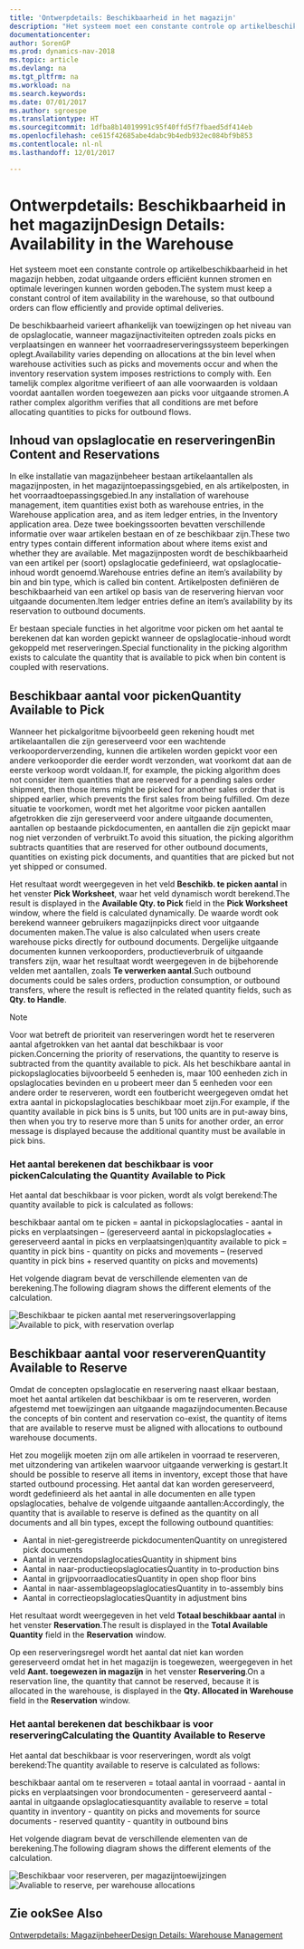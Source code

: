 ```yaml
---
title: 'Ontwerpdetails: Beschikbaarheid in het magazijn'
description: "Het systeem moet een constante controle op artikelbeschikbaarheid in het magazijn hebben, zodat uitgaande orders efficiënt kunnen stromen en optimale leveringen kunnen worden geboden."
documentationcenter: 
author: SorenGP
ms.prod: dynamics-nav-2018
ms.topic: article
ms.devlang: na
ms.tgt_pltfrm: na
ms.workload: na
ms.search.keywords: 
ms.date: 07/01/2017
ms.author: sgroespe
ms.translationtype: HT
ms.sourcegitcommit: 1dfba8b14019991c95f40ffd5f7fbaed5df414eb
ms.openlocfilehash: ce615f42685abe4dabc9b4edb932ec084bf9b853
ms.contentlocale: nl-nl
ms.lasthandoff: 12/01/2017

---
```

# <a name="design-details-availability-in-the-warehouse"></a><span data-ttu-id="574de-103">Ontwerpdetails: Beschikbaarheid in het magazijn</span><span class="sxs-lookup"><span data-stu-id="574de-103">Design Details: Availability in the Warehouse</span></span>
<span data-ttu-id="574de-104">Het systeem moet een constante controle op artikelbeschikbaarheid in het magazijn hebben, zodat uitgaande orders efficiënt kunnen stromen en optimale leveringen kunnen worden geboden.</span><span class="sxs-lookup"><span data-stu-id="574de-104">The system must keep a constant control of item availability in the warehouse, so that outbound orders can flow efficiently and provide optimal deliveries.</span></span>  

 <span data-ttu-id="574de-105">De beschikbaarheid varieert afhankelijk van toewijzingen op het niveau van de opslaglocatie, wanneer magazijnactiviteiten optreden zoals picks en verplaatsingen en wanneer het voorraadreserveringssysteem beperkingen oplegt.</span><span class="sxs-lookup"><span data-stu-id="574de-105">Availability varies depending on allocations at the bin level when warehouse activities such as picks and movements occur and when the inventory reservation system imposes restrictions to comply with.</span></span> <span data-ttu-id="574de-106">Een tamelijk complex algoritme verifieert of aan alle voorwaarden is voldaan voordat aantallen worden toegewezen aan picks voor uitgaande stromen.</span><span class="sxs-lookup"><span data-stu-id="574de-106">A rather complex algorithm verifies that all conditions are met before allocating quantities to picks for outbound flows.</span></span>  

## <a name="bin-content-and-reservations"></a><span data-ttu-id="574de-107">Inhoud van opslaglocatie en reserveringen</span><span class="sxs-lookup"><span data-stu-id="574de-107">Bin Content and Reservations</span></span>  
 <span data-ttu-id="574de-108">In elke installatie van magazijnbeheer bestaan artikelaantallen als magazijnposten, in het magazijntoepassingsgebied, en als artikelposten, in het voorraadtoepassingsgebied.</span><span class="sxs-lookup"><span data-stu-id="574de-108">In any installation of warehouse management, item quantities exist both as warehouse entries, in the Warehouse application area, and as item ledger entries, in the Inventory application area.</span></span> <span data-ttu-id="574de-109">Deze twee boekingssoorten bevatten verschillende informatie over waar artikelen bestaan en of ze beschikbaar zijn.</span><span class="sxs-lookup"><span data-stu-id="574de-109">These two entry types contain different information about where items exist and whether they are available.</span></span> <span data-ttu-id="574de-110">Met magazijnposten wordt de beschikbaarheid van een artikel per (soort) opslaglocatie gedefinieerd, wat opslaglocatie-inhoud wordt genoemd.</span><span class="sxs-lookup"><span data-stu-id="574de-110">Warehouse entries define an item’s availability by bin and bin type, which is called bin content.</span></span> <span data-ttu-id="574de-111">Artikelposten definiëren de beschikbaarheid van een artikel op basis van de reservering hiervan voor uitgaande documenten.</span><span class="sxs-lookup"><span data-stu-id="574de-111">Item ledger entries define an item’s availability by its reservation to outbound documents.</span></span>  

 <span data-ttu-id="574de-112">Er bestaan speciale functies in het algoritme voor picken om het aantal te berekenen dat kan worden gepickt wanneer de opslaglocatie-inhoud wordt gekoppeld met reserveringen.</span><span class="sxs-lookup"><span data-stu-id="574de-112">Special functionality in the picking algorithm exists to calculate the quantity that is available to pick when bin content is coupled with reservations.</span></span>  

## <a name="quantity-available-to-pick"></a><span data-ttu-id="574de-113">Beschikbaar aantal voor picken</span><span class="sxs-lookup"><span data-stu-id="574de-113">Quantity Available to Pick</span></span>  
 <span data-ttu-id="574de-114">Wanneer het pickalgoritme bijvoorbeeld geen rekening houdt met artikelaantallen die zijn gereserveerd voor een wachtende verkooporderverzending, kunnen die artikelen worden gepickt voor een andere verkooporder die eerder wordt verzonden, wat voorkomt dat aan de eerste verkoop wordt voldaan.</span><span class="sxs-lookup"><span data-stu-id="574de-114">If, for example, the picking algorithm does not consider item quantities that are reserved for a pending sales order shipment, then those items might be picked for another sales order that is shipped earlier, which prevents the first sales from being fulfilled.</span></span> <span data-ttu-id="574de-115">Om deze situatie te voorkomen, wordt met het algoritme voor picken aantallen afgetrokken die zijn gereserveerd voor andere uitgaande documenten, aantallen op bestaande pickdocumenten, en aantallen die zijn gepickt maar nog niet verzonden of verbruikt.</span><span class="sxs-lookup"><span data-stu-id="574de-115">To avoid this situation, the picking algorithm subtracts quantities that are reserved for other outbound documents, quantities on existing pick documents, and quantities that are picked but not yet shipped or consumed.</span></span>  

 <span data-ttu-id="574de-116">Het resultaat wordt weergegeven in het veld **Beschikb. te picken aantal** in het venster **Pick Worksheet**, waar het veld dynamisch wordt berekend.</span><span class="sxs-lookup"><span data-stu-id="574de-116">The result is displayed in the **Available Qty. to Pick** field in the **Pick Worksheet** window, where the field is calculated dynamically.</span></span> <span data-ttu-id="574de-117">De waarde wordt ook berekend wanneer gebruikers magazijnpicks direct voor uitgaande documenten maken.</span><span class="sxs-lookup"><span data-stu-id="574de-117">The value is also calculated when users create warehouse picks directly for outbound documents.</span></span> <span data-ttu-id="574de-118">Dergelijke uitgaande documenten kunnen verkooporders, productieverbruik of uitgaande transfers zijn, waar het resultaat wordt weergegeven in de bijbehorende velden met aantallen, zoals **Te verwerken aantal**.</span><span class="sxs-lookup"><span data-stu-id="574de-118">Such outbound documents could be sales orders, production consumption, or outbound transfers, where the result is reflected in the related quantity fields, such as **Qty. to Handle**.</span></span>  

> [!NOTE]  
>  <span data-ttu-id="574de-119">Voor wat betreft de prioriteit van reserveringen wordt het te reserveren aantal afgetrokken van het aantal dat beschikbaar is voor picken.</span><span class="sxs-lookup"><span data-stu-id="574de-119">Concerning the priority of reservations, the quantity to reserve is subtracted from the quantity available to pick.</span></span> <span data-ttu-id="574de-120">Als het beschikbare aantal in pickopslaglocaties bijvoorbeeld 5 eenheden is, maar 100 eenheden zich in opslaglocaties bevinden en u probeert meer dan 5 eenheden voor een andere order te reserveren, wordt een foutbericht weergegeven omdat het extra aantal in pickopslaglocaties beschikbaar moet zijn.</span><span class="sxs-lookup"><span data-stu-id="574de-120">For example, if the quantity available in pick bins is 5 units, but 100 units are in put-away bins, then when you try to reserve more than 5 units for another order, an error message is displayed because the additional quantity must be available in pick bins.</span></span>  

### <a name="calculating-the-quantity-available-to-pick"></a><span data-ttu-id="574de-121">Het aantal berekenen dat beschikbaar is voor picken</span><span class="sxs-lookup"><span data-stu-id="574de-121">Calculating the Quantity Available to Pick</span></span>  
 <span data-ttu-id="574de-122">Het aantal dat beschikbaar is voor picken, wordt als volgt berekend:</span><span class="sxs-lookup"><span data-stu-id="574de-122">The quantity available to pick is calculated as follows:</span></span>  

 <span data-ttu-id="574de-123">beschikbaar aantal om te picken = aantal in pickopslaglocaties - aantal in picks en verplaatsingen – (gereserveerd aantal in pickopslaglocaties + gereserveerd aantal in picks en verplaatsingen)</span><span class="sxs-lookup"><span data-stu-id="574de-123">quantity available to pick = quantity in pick bins - quantity on picks and movements – (reserved quantity in pick bins + reserved quantity on picks and movements)</span></span>  

 <span data-ttu-id="574de-124">Het volgende diagram bevat de verschillende elementen van de berekening.</span><span class="sxs-lookup"><span data-stu-id="574de-124">The following diagram shows the different elements of the calculation.</span></span>  

 <span data-ttu-id="574de-125">![Beschikbaar te picken aantal met reserveringsoverlapping](media/design_details_warehouse_management_availability_2.png "design_details_warehouse_management_availability_2")</span><span class="sxs-lookup"><span data-stu-id="574de-125">![Available to pick, with reservation overlap](media/design_details_warehouse_management_availability_2.png "design_details_warehouse_management_availability_2")</span></span>  

## <a name="quantity-available-to-reserve"></a><span data-ttu-id="574de-126">Beschikbaar aantal voor reserveren</span><span class="sxs-lookup"><span data-stu-id="574de-126">Quantity Available to Reserve</span></span>  
 <span data-ttu-id="574de-127">Omdat de concepten opslaglocatie en reservering naast elkaar bestaan, moet het aantal artikelen dat beschikbaar is om te reserveren, worden afgestemd met toewijzingen aan uitgaande magazijndocumenten.</span><span class="sxs-lookup"><span data-stu-id="574de-127">Because the concepts of bin content and reservation co-exist, the quantity of items that are available to reserve must be aligned with allocations to outbound warehouse documents.</span></span>  

 <span data-ttu-id="574de-128">Het zou mogelijk moeten zijn om alle artikelen in voorraad te reserveren, met uitzondering van artikelen waarvoor uitgaande verwerking is gestart.</span><span class="sxs-lookup"><span data-stu-id="574de-128">It should be possible to reserve all items in inventory, except those that have started outbound processing.</span></span> <span data-ttu-id="574de-129">Het aantal dat kan worden gereserveerd, wordt gedefinieerd als het aantal in alle documenten en alle typen opslaglocaties, behalve de volgende uitgaande aantallen:</span><span class="sxs-lookup"><span data-stu-id="574de-129">Accordingly, the quantity that is available to reserve is defined as the quantity on all documents and all bin types, except the following outbound quantities:</span></span>  

-   <span data-ttu-id="574de-130">Aantal in niet-geregistreerde pickdocumenten</span><span class="sxs-lookup"><span data-stu-id="574de-130">Quantity on unregistered pick documents</span></span>  
-   <span data-ttu-id="574de-131">Aantal in verzendopslaglocaties</span><span class="sxs-lookup"><span data-stu-id="574de-131">Quantity in shipment bins</span></span>  
-   <span data-ttu-id="574de-132">Aantal in naar-productieopslaglocaties</span><span class="sxs-lookup"><span data-stu-id="574de-132">Quantity in to-production bins</span></span>  
-   <span data-ttu-id="574de-133">Aantal in grijpvoorraadlocaties</span><span class="sxs-lookup"><span data-stu-id="574de-133">Quantity in open shop floor bins</span></span>  
-   <span data-ttu-id="574de-134">Aantal in naar-assemblageopslaglocaties</span><span class="sxs-lookup"><span data-stu-id="574de-134">Quantity in to-assembly bins</span></span>  
-   <span data-ttu-id="574de-135">Aantal in correctieopslaglocaties</span><span class="sxs-lookup"><span data-stu-id="574de-135">Quantity in adjustment bins</span></span>  

 <span data-ttu-id="574de-136">Het resultaat wordt weergegeven in het veld **Totaal beschikbaar aantal** in het venster **Reservation**.</span><span class="sxs-lookup"><span data-stu-id="574de-136">The result is displayed in the **Total Available Quantity** field in the **Reservation** window.</span></span>  

 <span data-ttu-id="574de-137">Op een reserveringsregel wordt het aantal dat niet kan worden gereserveerd omdat het in het magazijn is toegewezen, weergegeven in het veld **Aant. toegewezen in magazijn** in het venster **Reservering**.</span><span class="sxs-lookup"><span data-stu-id="574de-137">On a reservation line, the quantity that cannot be reserved, because it is allocated in the warehouse, is displayed in the **Qty. Allocated in Warehouse** field in the **Reservation** window.</span></span>  

### <a name="calculating-the-quantity-available-to-reserve"></a><span data-ttu-id="574de-138">Het aantal berekenen dat beschikbaar is voor reservering</span><span class="sxs-lookup"><span data-stu-id="574de-138">Calculating the Quantity Available to Reserve</span></span>  
 <span data-ttu-id="574de-139">Het aantal dat beschikbaar is voor reserveringen, wordt als volgt berekend:</span><span class="sxs-lookup"><span data-stu-id="574de-139">The quantity available to reserve is calculated as follows:</span></span>  

 <span data-ttu-id="574de-140">beschikbaar aantal om te reserveren = totaal aantal in voorraad - aantal in picks en verplaatsingen voor brondocumenten - gereserveerd aantal - aantal in uitgaande opslaglocaties</span><span class="sxs-lookup"><span data-stu-id="574de-140">quantity available to reserve = total quantity in inventory - quantity on picks and movements for source documents - reserved quantity - quantity in outbound bins</span></span>  

 <span data-ttu-id="574de-141">Het volgende diagram bevat de verschillende elementen van de berekening.</span><span class="sxs-lookup"><span data-stu-id="574de-141">The following diagram shows the different elements of the calculation.</span></span>  

 <span data-ttu-id="574de-142">![Beschikbaar voor reserveren, per magazijntoewijzingen](media/design_details_warehouse_management_availability_3.png "design_details_warehouse_management_availability_3")</span><span class="sxs-lookup"><span data-stu-id="574de-142">![Avaliable to reserve, per warehouse allocations](media/design_details_warehouse_management_availability_3.png "design_details_warehouse_management_availability_3")</span></span>  

## <a name="see-also"></a><span data-ttu-id="574de-143">Zie ook</span><span class="sxs-lookup"><span data-stu-id="574de-143">See Also</span></span>  
 [<span data-ttu-id="574de-144">Ontwerpdetails: Magazijnbeheer</span><span class="sxs-lookup"><span data-stu-id="574de-144">Design Details: Warehouse Management</span></span>](design-details-warehouse-management.md)

